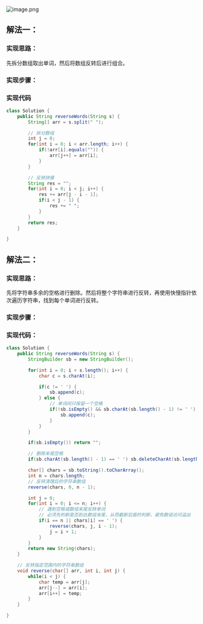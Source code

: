 ![image.png](https://cdn.nlark.com/yuque/0/2023/png/27354749/1699252998665-25271029-7876-42f7-a4e4-03bcfd999d50.png#averageHue=%23f4f4f4&clientId=ue459b92e-8504-4&from=paste&id=u427e1d37&originHeight=1272&originWidth=1166&originalType=binary&ratio=2.200000047683716&rotation=0&showTitle=false&size=207233&status=done&style=none&taskId=u9dfdfefe-410c-4d72-b48d-1fb7550c18a&title=)
## 解法一：
### 实现思路：
先拆分数组取出单词，然后将数组反转后进行组合。
### 实现步骤：
### 实现代码
```java
class Solution {
	public String reverseWords(String s) {
		String[] arr = s.split(" ");

		// 拆分数组
		int j = 0;
		for(int i = 0; i < arr.length; i++) {
			if(!arr[i].equals("")) {
				arr[j++] = arr[i];
			}
		}

		// 反转拼接
		String res = "";	
		for(int i = 0; i < j; i++) {
			res += arr[j - i - 1];
			if(i < j - 1) {
				res += " ";
			}
		}
		return res;
	}

}
```
## 解法二：
### 实现思路：
先将字符串多余的空格进行删除。然后将整个字符串进行反转，再使用快慢指针依次遍历字符串，找到每个单词进行反转。
### 实现步骤：
### 实现代码：
```java
class Solution {
	public String reverseWords(String s) {
		StringBuilder sb = new StringBuilder();

		for(int i = 0; i < s.length(); i++) {
			char c = s.charAt(i);

			if(c != ' ') {
				sb.append(c);
			} else {
				// 单词间只保留一个空格
				if(!sb.isEmpty() && sb.charAt(sb.length() - 1) != ' ') {
					sb.append(c);
				}
			}
		}

		if(sb.isEmpty()) return "";

		// 删除末尾空格
		if(sb.charAt(sb.length() - 1) == ' ') sb.deleteCharAt(sb.length() - 1);

		char[] chars = sb.toString().toCharArray();
		int n = chars.length;
		// 反转清理后的字符串数组
		reverse(chars, 0, n - 1);

		int j = 0;
		for(int i = 0; i <= n; i++) {
			// 遇到空格或数组末尾反转单词
			// 必须先判断是否到达数组末尾，从而截断后面的判断，避免数组访问溢出
			if(i == n || chars[i] == ' ') {
				reverse(chars, j, i - 1);
				j = i + 1;
			}
		}
		return new String(chars);
	}

	// 反转指定范围内的字符串数组
	void reverse(char[] arr, int i, int j) {
		while(i < j) {
			char temp = arr[j];
			arr[j--] = arr[i];
			arr[i++] = temp;
		}
	}

}
```
